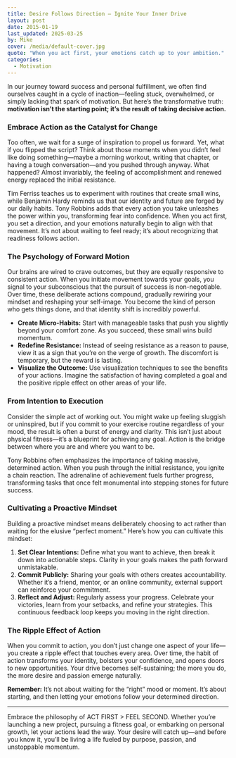 ```yaml
---
title: Desire Follows Direction – Ignite Your Inner Drive
layout: post
date: 2015-01-19
last_updated: 2025-03-25
by: Mike
cover: /media/default-cover.jpg
quote: "When you act first, your emotions catch up to your ambition."
categories:
  - Motivation
---
```


In our journey toward success and personal fulfillment, we often find ourselves caught in a cycle of inaction—feeling stuck, overwhelmed, or simply lacking that spark of motivation. But here’s the transformative truth: **motivation isn’t the starting point; it’s the result of taking decisive action.**

### Embrace Action as the Catalyst for Change

Too often, we wait for a surge of inspiration to propel us forward. Yet, what if you flipped the script? Think about those moments when you didn’t feel like doing something—maybe a morning workout, writing that chapter, or having a tough conversation—and you pushed through anyway. What happened? Almost invariably, the feeling of accomplishment and renewed energy replaced the initial resistance.

Tim Ferriss teaches us to experiment with routines that create small wins, while Benjamin Hardy reminds us that our identity and future are forged by our daily habits. Tony Robbins adds that every action you take unleashes the power within you, transforming fear into confidence. When you act first, you set a direction, and your emotions naturally begin to align with that movement. It’s not about waiting to feel ready; it’s about recognizing that readiness follows action.

### The Psychology of Forward Motion

Our brains are wired to crave outcomes, but they are equally responsive to consistent action. When you initiate movement towards your goals, you signal to your subconscious that the pursuit of success is non-negotiable. Over time, these deliberate actions compound, gradually rewiring your mindset and reshaping your self-image. You become the kind of person who gets things done, and that identity shift is incredibly powerful.

- **Create Micro-Habits:** Start with manageable tasks that push you slightly beyond your comfort zone. As you succeed, these small wins build momentum.
- **Redefine Resistance:** Instead of seeing resistance as a reason to pause, view it as a sign that you’re on the verge of growth. The discomfort is temporary, but the reward is lasting.
- **Visualize the Outcome:** Use visualization techniques to see the benefits of your actions. Imagine the satisfaction of having completed a goal and the positive ripple effect on other areas of your life.

### From Intention to Execution

Consider the simple act of working out. You might wake up feeling sluggish or uninspired, but if you commit to your exercise routine regardless of your mood, the result is often a burst of energy and clarity. This isn’t just about physical fitness—it’s a blueprint for achieving any goal. Action is the bridge between where you are and where you want to be. 

Tony Robbins often emphasizes the importance of taking massive, determined action. When you push through the initial resistance, you ignite a chain reaction. The adrenaline of achievement fuels further progress, transforming tasks that once felt monumental into stepping stones for future success.

### Cultivating a Proactive Mindset

Building a proactive mindset means deliberately choosing to act rather than waiting for the elusive “perfect moment.” Here’s how you can cultivate this mindset:

1. **Set Clear Intentions:** Define what you want to achieve, then break it down into actionable steps. Clarity in your goals makes the path forward unmistakable.
2. **Commit Publicly:** Sharing your goals with others creates accountability. Whether it’s a friend, mentor, or an online community, external support can reinforce your commitment.
3. **Reflect and Adjust:** Regularly assess your progress. Celebrate your victories, learn from your setbacks, and refine your strategies. This continuous feedback loop keeps you moving in the right direction.

### The Ripple Effect of Action

When you commit to action, you don’t just change one aspect of your life—you create a ripple effect that touches every area. Over time, the habit of action transforms your identity, bolsters your confidence, and opens doors to new opportunities. Your drive becomes self-sustaining; the more you do, the more desire and passion emerge naturally.

**Remember:** It’s not about waiting for the “right” mood or moment. It’s about starting, and then letting your emotions follow your determined direction.

---

Embrace the philosophy of ACT FIRST > FEEL SECOND. Whether you’re launching a new project, pursuing a fitness goal, or embarking on personal growth, let your actions lead the way. Your desire will catch up—and before you know it, you’ll be living a life fueled by purpose, passion, and unstoppable momentum.
